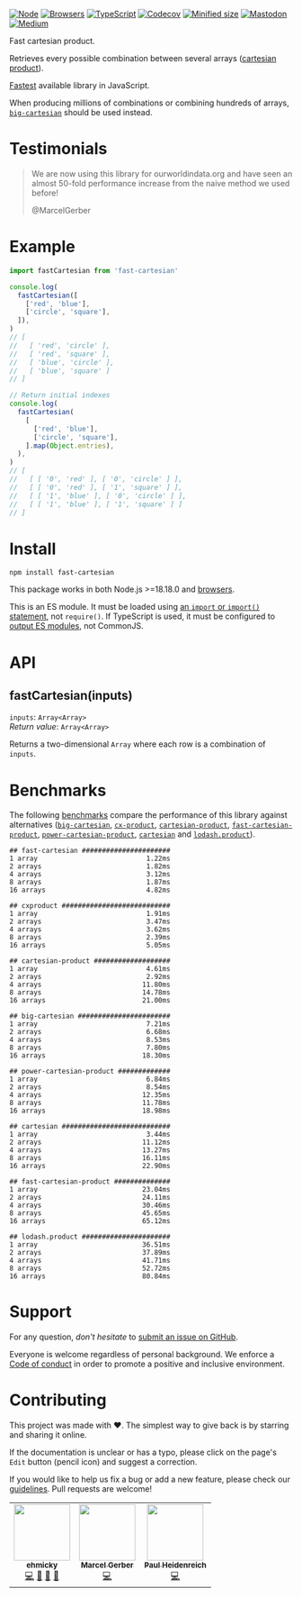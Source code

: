 [![Node](https://img.shields.io/badge/-Node.js-808080?logo=node.js&colorA=404040&logoColor=66cc33)](https://www.npmjs.com/package/fast-cartesian)
[![Browsers](https://img.shields.io/badge/-Browsers-808080?logo=firefox&colorA=404040)](https://unpkg.com/fast-cartesian?module)
[![TypeScript](https://img.shields.io/badge/-Typed-808080?logo=typescript&colorA=404040&logoColor=0096ff)](/src/main.ts)
[![Codecov](https://img.shields.io/badge/-Tested%20100%25-808080?logo=codecov&colorA=404040)](https://codecov.io/gh/ehmicky/fast-cartesian)
[![Minified size](https://img.shields.io/bundlephobia/minzip/fast-cartesian?label&colorA=404040&colorB=808080&logo=webpack)](https://bundlephobia.com/package/fast-cartesian)
[![Mastodon](https://img.shields.io/badge/-Mastodon-808080.svg?logo=mastodon&colorA=404040&logoColor=9590F9)](https://fosstodon.org/@ehmicky)
[![Medium](https://img.shields.io/badge/-Medium-808080.svg?logo=medium&colorA=404040)](https://medium.com/@ehmicky)

Fast cartesian product.

Retrieves every possible combination between several arrays
([cartesian product](https://en.wikipedia.org/wiki/Cartesian_product)).

[Fastest](#benchmarks) available library in JavaScript.

When producing millions of combinations or combining hundreds of arrays,
[`big-cartesian`](https://github.com/ehmicky/big-cartesian) should be used
instead.

# Testimonials

> We are now using this library for ourworldindata.org and have seen an almost
> 50-fold performance increase from the naive method we used before!
>
> @MarcelGerber

# Example

```js
import fastCartesian from 'fast-cartesian'

console.log(
  fastCartesian([
    ['red', 'blue'],
    ['circle', 'square'],
  ]),
)
// [
//   [ 'red', 'circle' ],
//   [ 'red', 'square' ],
//   [ 'blue', 'circle' ],
//   [ 'blue', 'square' ]
// ]

// Return initial indexes
console.log(
  fastCartesian(
    [
      ['red', 'blue'],
      ['circle', 'square'],
    ].map(Object.entries),
  ),
)
// [
//   [ [ '0', 'red' ], [ '0', 'circle' ] ],
//   [ [ '0', 'red' ], [ '1', 'square' ] ],
//   [ [ '1', 'blue' ], [ '0', 'circle' ] ],
//   [ [ '1', 'blue' ], [ '1', 'square' ] ]
// ]
```

# Install

```
npm install fast-cartesian
```

This package works in both Node.js >=18.18.0 and
[browsers](https://raw.githubusercontent.com/ehmicky/dev-tasks/main/src/browserslist).

This is an ES module. It must be loaded using
[an `import` or `import()` statement](https://gist.github.com/sindresorhus/a39789f98801d908bbc7ff3ecc99d99c),
not `require()`. If TypeScript is used, it must be configured to
[output ES modules](https://www.typescriptlang.org/docs/handbook/esm-node.html),
not CommonJS.

# API

## fastCartesian(inputs)

`inputs`: `Array<Array>`\
_Return value_: `Array<Array>`

Returns a two-dimensional `Array` where each row is a combination of `inputs`.

# Benchmarks

The following [benchmarks](benchmark/tasks.js) compare the performance of this
library against alternatives
([`big-cartesian`](https://github.com/ehmicky/big-cartesian),
[`cx-product`](https://github.com/anywhichway/cxproduct),
[`cartesian-product`](https://github.com/izaakschroeder/cartesian-product),
[`fast-cartesian-product`](https://github.com/fisker/fast-cartesian-product),
[`power-cartesian-product`](https://github.com/fisker/power-cartesian-product),
[`cartesian`](https://github.com/alexindigo/cartesian) and
[`lodash.product`](https://github.com/SeregPie/lodash.product)).

```
## fast-cartesian ######################
1 array                           1.22ms
2 arrays                          1.82ms
4 arrays                          3.12ms
8 arrays                          1.87ms
16 arrays                         4.82ms

## cxproduct ###########################
1 array                           1.91ms
2 arrays                          3.47ms
4 arrays                          3.62ms
8 arrays                          2.39ms
16 arrays                         5.05ms

## cartesian-product ###################
1 array                           4.61ms
2 arrays                          2.92ms
4 arrays                         11.80ms
8 arrays                         14.78ms
16 arrays                        21.00ms

## big-cartesian #######################
1 array                           7.21ms
2 arrays                          6.68ms
4 arrays                          8.53ms
8 arrays                          7.80ms
16 arrays                        18.30ms

## power-cartesian-product #############
1 array                           6.84ms
2 arrays                          8.54ms
4 arrays                         12.35ms
8 arrays                         11.78ms
16 arrays                        18.98ms

## cartesian ###########################
1 array                           3.44ms
2 arrays                         11.12ms
4 arrays                         13.27ms
8 arrays                         16.11ms
16 arrays                        22.90ms

## fast-cartesian-product ##############
1 array                          23.04ms
2 arrays                         24.11ms
4 arrays                         30.46ms
8 arrays                         45.65ms
16 arrays                        65.12ms

## lodash.product ######################
1 array                          36.51ms
2 arrays                         37.89ms
4 arrays                         41.71ms
8 arrays                         52.72ms
16 arrays                        80.84ms
```

# Support

For any question, _don't hesitate_ to [submit an issue on GitHub](../../issues).

Everyone is welcome regardless of personal background. We enforce a
[Code of conduct](CODE_OF_CONDUCT.md) in order to promote a positive and
inclusive environment.

# Contributing

This project was made with ❤️. The simplest way to give back is by starring and
sharing it online.

If the documentation is unclear or has a typo, please click on the page's `Edit`
button (pencil icon) and suggest a correction.

If you would like to help us fix a bug or add a new feature, please check our
[guidelines](CONTRIBUTING.md). Pull requests are welcome!

<!-- Thanks go to our wonderful contributors: -->

<!-- ALL-CONTRIBUTORS-LIST:START -->
<!-- prettier-ignore-start -->
<!-- markdownlint-disable -->
<table>
  <tr>
    <td align="center"><a href="https://fosstodon.org/@ehmicky"><img src="https://avatars2.githubusercontent.com/u/8136211?v=4?s=100" width="100px;" alt=""/><br /><sub><b>ehmicky</b></sub></a><br /><a href="https://github.com/ehmicky/fast-cartesian/commits?author=ehmicky" title="Code">💻</a> <a href="#design-ehmicky" title="Design">🎨</a> <a href="#ideas-ehmicky" title="Ideas, Planning, & Feedback">🤔</a> <a href="https://github.com/ehmicky/fast-cartesian/commits?author=ehmicky" title="Documentation">📖</a></td>
    <td align="center"><a href="https://marcelgerber.de"><img src="https://avatars0.githubusercontent.com/u/2641501?v=4?s=100" width="100px;" alt=""/><br /><sub><b>Marcel Gerber</b></sub></a><br /><a href="https://github.com/ehmicky/fast-cartesian/commits?author=MarcelGerber" title="Code">💻</a></td>
    <td align="center"><a href="https://github.com/Paulomart"><img src="https://avatars.githubusercontent.com/u/4148404?v=4?s=100" width="100px;" alt=""/><br /><sub><b>Paul Heidenreich</b></sub></a><br /><a href="https://github.com/ehmicky/fast-cartesian/commits?author=Paulomart" title="Code">💻</a></td>
  </tr>
</table>

<!-- markdownlint-restore -->
<!-- prettier-ignore-end -->

<!-- ALL-CONTRIBUTORS-LIST:END -->
